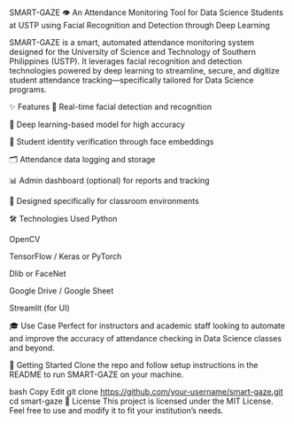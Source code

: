 SMART-GAZE 👁️
An Attendance Monitoring Tool for Data Science Students at USTP using Facial Recognition and Detection through Deep Learning

SMART-GAZE is a smart, automated attendance monitoring system designed for the University of Science and Technology of Southern Philippines (USTP). It leverages facial recognition and detection technologies powered by deep learning to streamline, secure, and digitize student attendance tracking—specifically tailored for Data Science programs.

✨ Features
🎯 Real-time facial detection and recognition

🧠 Deep learning-based model for high accuracy

👥 Student identity verification through face embeddings

🗂️ Attendance data logging and storage

📊 Admin dashboard (optional) for reports and tracking

🏫 Designed specifically for classroom environments

🛠️ Technologies Used
Python

OpenCV

TensorFlow / Keras or PyTorch

Dlib or FaceNet

Google Drive / Google Sheet

Streamlit (for UI)

🎓 Use Case
Perfect for instructors and academic staff looking to automate and improve the accuracy of attendance checking in Data Science classes and beyond.

🚀 Getting Started
Clone the repo and follow setup instructions in the README to run SMART-GAZE on your machine.

bash
Copy
Edit
git clone https://github.com/your-username/smart-gaze.git
cd smart-gaze
📄 License
This project is licensed under the MIT License. Feel free to use and modify it to fit your institution’s needs.

